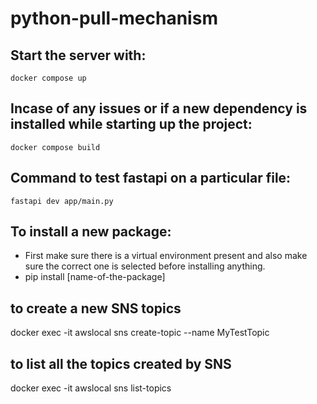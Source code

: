 # python-pull-mechanism

## Start the server with:

`docker compose up`

## Incase of any issues or if a new dependency is installed while starting up the project:

`docker compose build`

## Command to test fastapi on a particular file:

`fastapi dev app/main.py`

## To install a new package:

- First make sure there is a virtual environment present and also make sure the correct one is selected before installing anything.
- pip install [name-of-the-package]

## to create a new SNS topics

docker exec -it <container-id> awslocal sns create-topic --name MyTestTopic

## to list all the topics created by SNS

docker exec -it <container-id> awslocal sns list-topics
